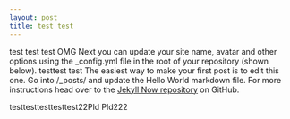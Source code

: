 ```yaml
---
layout: post
title: test test
---
```

test test test 
OMG Next you can update your site name, avatar and other options using the _config.yml file in the root of your repository (shown below).
testtest
test
The easiest way to make your first post is to edit this one. Go into /_posts/ and update the Hello World markdown file. For more instructions head over to the [Jekyll Now repository](https://github.com/barryclark/jekyll-now) on GitHub.

<p>testtesttesttesttest22Pld Pld222</p>
